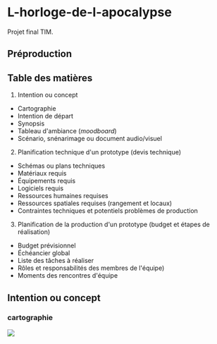 # L-horloge-de-l-apocalypse
Projet final TIM.
## Préproduction

## Table des matières
1. Intention ou concept
- Cartographie
- Intention de départ
- Synopsis
- Tableau d'ambiance (*moodboard*)
- Scénario, snénarimage ou document audio/visuel
2. Planification technique d'un prototype (devis technique)
-  Schémas ou plans techniques
- Matériaux requis
- Équipements requis
- Logiciels requis
- Ressources humaines requises
- Ressources spatiales requises (rangement et locaux)
- Contraintes techniques et potentiels problèmes de production
3. Planification de la production d'un prototype (budget et étapes de réalisation)
- Budget prévisionnel
- Échéancier global
- Liste des tâches à réaliser
- Rôles et responsabilités des membres de l'équipe)
- Moments des rencontres d'équipe

## Intention ou concept

### cartographie

<img src= 'https://th.bing.com/th/id/OIP.-06ZDXRjMtoGXYSCpDlunwHaEK?pid=ImgDet&rs=1' ><img>
